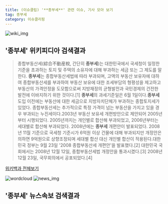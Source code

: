 ```yaml
---
title: (이슈클립) '**종부세**' 관련 이슈, 기사 모아 보기
tag: 종부세
category: 이슈클리핑
---
```

![wiki_img](https://user-images.githubusercontent.com/42597476/44503234-41136a80-a6d0-11e8-9071-6fc6418eafe4.png)
## **'**종부세**'** 위키피디아 검색결과
>종합부동산세(綜合不動産稅, 간단히 **종부세**)는 대한민국에서 국세청이 일정한 기준을 초과하는 토지 및 주택의 소유자에 대해 부과하는 세금 또는 그 제도를 말한다. **종부세**는 종합부동산세법에 따라 부과되며, 고액의 부동산 보유자에 대하여 종합부동산세를 부과하여 부동산 보유에 대한 조세부담의 형평성을 제고하고 부동산의 가격안정을 도모함으로써 지방재정의 균형발전과 국민경제의 건전한 발전에 이바지하기 위한 것이다.[1] **종부세**의 과세기준일은 6월 1일이다.**종부세** 도입 이전에는 부동산에 대한 세금으로 지방자치단체가 부과하는 종합토지세가 있었다. 종합부동산세는 추가적으로 특정 가격이 넘는 부동산을 가지고 있을 경우 부과되는 누진세이다.2003년 부동산 보유세 개편방안으로 제안되어 2005년부터 시행되었다. 2005년까지는 개인별로 합산해 부과되었고, 2006년부터는 세대별로 합산해 부과되었다. 2008년에는 **종부세** 개편안이 발표되었다. 2008년 11월 기준으로 국세청 기준시가 6억원 이상 건물에 대해 부과되지만 개정안은 의하면 9억원으로 상향조정되며 세대별 합산 대신 개인별 합산이 적용된다.대한민국 정부는 9월 23일 '2008 종합부동산세 개편안'을 발표했다.[2] 대한민국 국회에서는 2008년 12월 12일, 종합부동산세법 개정안을 통과시켰다.[3] 2008년 12월 23일, 국무회의에서 공포되었다.[4]

<a href="https://ko.wikipedia.org/wiki/종부세" target="_blank">위키백과 전체보기</a>

![wordcloud](https://s3.ap-northeast-2.amazonaws.com/lyrics101-wordcloud/2018-09-13-1536832525.png)
![news_img](https://user-images.githubusercontent.com/42597476/44507050-1206f400-a6e4-11e8-8d98-7ffbfebb353f.png)
## **'**종부세**'** 뉴스속보 검색결과

